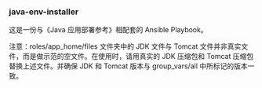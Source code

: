 ### java-env-installer

这是一份与《Java 应用部署参考》相配套的 Ansible Playbook。

注意：roles/app_home/files 文件夹中的 JDK 文件与 Tomcat 文件并非真实文件，而是做示范的空文件。在使用时，请用真实的 JDK 压缩包和 Tomcat 压缩包替换上述文件。并确保 JDK 和 Tomcat 版本与 group_vars/all 中所标记的版本一致。
